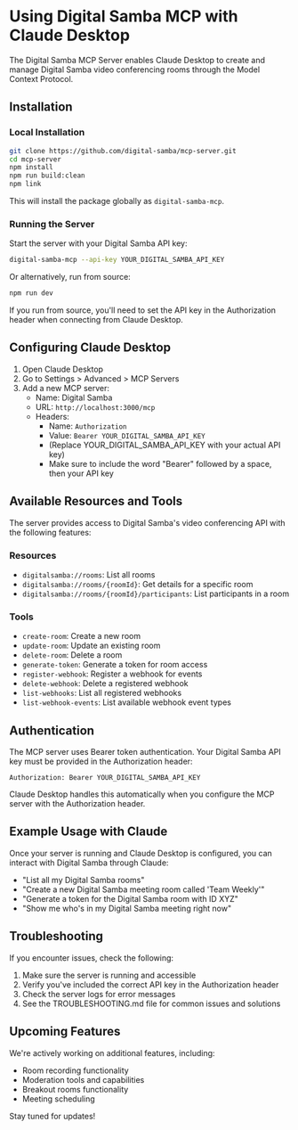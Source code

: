 # Using Digital Samba MCP with Claude Desktop

The Digital Samba MCP Server enables Claude Desktop to create and manage Digital Samba video conferencing rooms through the Model Context Protocol.

## Installation

### Local Installation

```bash
git clone https://github.com/digital-samba/mcp-server.git
cd mcp-server
npm install
npm run build:clean
npm link
```

This will install the package globally as `digital-samba-mcp`.

### Running the Server

Start the server with your Digital Samba API key:

```bash
digital-samba-mcp --api-key YOUR_DIGITAL_SAMBA_API_KEY
```

Or alternatively, run from source:

```bash
npm run dev
```

If you run from source, you'll need to set the API key in the Authorization header when connecting from Claude Desktop.

## Configuring Claude Desktop

1. Open Claude Desktop
2. Go to Settings > Advanced > MCP Servers
3. Add a new MCP server:
   - Name: Digital Samba
   - URL: `http://localhost:3000/mcp`
   - Headers: 
     - Name: `Authorization` 
     - Value: `Bearer YOUR_DIGITAL_SAMBA_API_KEY`
     - (Replace YOUR_DIGITAL_SAMBA_API_KEY with your actual API key)
     - Make sure to include the word "Bearer" followed by a space, then your API key

## Available Resources and Tools

The server provides access to Digital Samba's video conferencing API with the following features:

### Resources
- `digitalsamba://rooms`: List all rooms
- `digitalsamba://rooms/{roomId}`: Get details for a specific room
- `digitalsamba://rooms/{roomId}/participants`: List participants in a room

### Tools
- `create-room`: Create a new room
- `update-room`: Update an existing room
- `delete-room`: Delete a room
- `generate-token`: Generate a token for room access
- `register-webhook`: Register a webhook for events
- `delete-webhook`: Delete a registered webhook
- `list-webhooks`: List all registered webhooks
- `list-webhook-events`: List available webhook event types

## Authentication

The MCP server uses Bearer token authentication. Your Digital Samba API key must be provided in the Authorization header:

```
Authorization: Bearer YOUR_DIGITAL_SAMBA_API_KEY
```

Claude Desktop handles this automatically when you configure the MCP server with the Authorization header.

## Example Usage with Claude

Once your server is running and Claude Desktop is configured, you can interact with Digital Samba through Claude:

- "List all my Digital Samba rooms"
- "Create a new Digital Samba meeting room called 'Team Weekly'"
- "Generate a token for the Digital Samba room with ID XYZ"
- "Show me who's in my Digital Samba meeting right now"

## Troubleshooting

If you encounter issues, check the following:

1. Make sure the server is running and accessible
2. Verify you've included the correct API key in the Authorization header
3. Check the server logs for error messages
4. See the TROUBLESHOOTING.md file for common issues and solutions

## Upcoming Features

We're actively working on additional features, including:

- Room recording functionality
- Moderation tools and capabilities
- Breakout rooms functionality
- Meeting scheduling

Stay tuned for updates!
